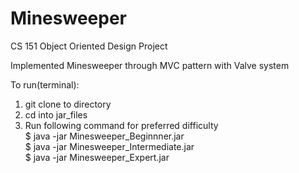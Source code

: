 # Minesweeper
CS 151 Object Oriented Design Project <br />

Implemented Minesweeper through MVC pattern with Valve system<br />

To run(terminal):<br />
1. git clone to directory <br />
2. cd into jar_files<br />
3. Run following command for preferred difficulty<br />
$ java -jar Minesweeper_Beginnner.jar<br />
$ java -jar Minesweeper_Intermediate.jar<br />
$ java -jar Minesweeper_Expert.jar<br />
